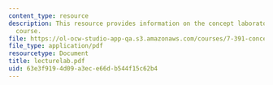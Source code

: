 ```yaml
---
content_type: resource
description: This resource provides information on the concept laboratories for the
  course.
file: https://ol-ocw-studio-app-qa.s3.amazonaws.com/courses/7-391-concept-centered-teaching-spring-2006/63e3f9194d09a3ece66db544f15c62b4_lecturelab.pdf
file_type: application/pdf
resourcetype: Document
title: lecturelab.pdf
uid: 63e3f919-4d09-a3ec-e66d-b544f15c62b4
---
```

